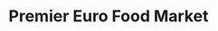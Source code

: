 ---
title: "Premier Euro Food Market"
url: /vancouver/premier-euro-food-market/
shop: supermarket
---